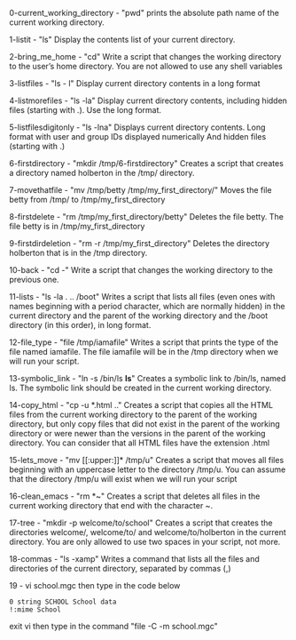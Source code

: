 0-current_working_directory - "pwd" prints the absolute path name of the current working directory.

1-listit - "ls" Display the contents list of your current directory.

2-bring_me_home - "cd" Write a script that changes the working directory to the user’s home directory. You are not allowed to use any shell variables

3-listfiles - "ls - l" Display current directory contents in a long format

4-listmorefiles - "ls -la" Display current directory contents, including hidden files (starting with .). Use the long format.

5-listfilesdigitonly - "ls -lna" Displays current directory contents. Long format with user and group IDs displayed numerically And hidden files (starting with .)

6-firstdirectory - "mkdir /tmp/6-firstdirectory" Creates a script that creates a directory named holberton in the /tmp/ directory.

7-movethatfile - "mv /tmp/betty /tmp/my_first_directory/" Moves the file betty from /tmp/ to /tmp/my_first_directory

8-firstdelete - "rm /tmp/my_first_directory/betty" Deletes the file betty. The file betty is in /tmp/my_first_directory

9-firstdirdeletion - "rm -r /tmp/my_first_directory" Deletes the directory holberton that is in the /tmp directory.

10-back - "cd -" Write a script that changes the working directory to the previous one.

11-lists - "ls -la . .. /boot" Writes a script that lists all files (even ones with names beginning with a period character, which are normally hidden) in the current directory and the parent of the working directory and the /boot directory (in this order), in long format.

12-file_type - "file /tmp/iamafile" Writes a script that prints the type of the file named iamafile. The file iamafile will be in the /tmp directory when we will run your script.

13-symbolic_link - "ln -s /bin/ls __ls__" Creates a symbolic link to /bin/ls, named ls. The symbolic link should be created in the current working directory.

14-copy_html - "cp -u *.html .." Creates a script that copies all the HTML files from the current working directory to the parent of the working directory, but only copy files that did not exist in the parent of the working directory or were newer than the versions in the parent of the working directory. You can consider that all HTML files have the extension .html

15-lets_move - "mv [[:upper:]]* /tmp/u" Creates a script that moves all files beginning with an uppercase letter to the directory /tmp/u. You can assume that the directory /tmp/u will exist when we will run your script

16-clean_emacs - "rm *~" Creates a script that deletes all files in the current working directory that end with the character ~.

17-tree - "mkdir -p welcome/to/school" Creates a script that creates the directories welcome/, welcome/to/ and welcome/to/holberton in the current directory. You are only allowed to use two spaces in your script, not more.

18-commas - "ls -xamp" Writes a command that lists all the files and directories of the current directory, separated by commas (,)

19 - vi school.mgc
then type in the code below
```
0 string SCHOOL School data
!:mime School
```
exit vi 
then type in the command  "file -C -m school.mgc"
